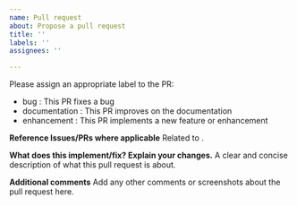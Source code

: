 ```yaml
---
name: Pull request
about: Propose a pull request
title: ''
labels: ''
assignees: ''

---
```


Please assign an appropriate label to the PR:
- bug : This PR fixes a bug
- documentation : This PR improves on the documentation
- enhancement : This PR implements a new feature or enhancement

**Reference Issues/PRs where applicable**
Related to <link to issue or PR>.

**What does this implement/fix? Explain your changes.**
A clear and concise description of what this pull request is about.

**Additional comments**
Add any other comments or screenshots about the pull request here.
